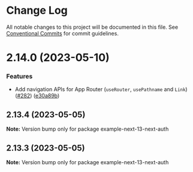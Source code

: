 # Change Log

All notable changes to this project will be documented in this file.
See [Conventional Commits](https://conventionalcommits.org) for commit guidelines.

# 2.14.0 (2023-05-10)


### Features

* Add navigation APIs for App Router (`useRouter`, `usePathname` and `Link`) ([#282](https://github.com/amannn/next-intl/issues/282)) ([e30a89b](https://github.com/amannn/next-intl/commit/e30a89b7079d31cfdefdd1a2d0c0a750adf3a6ce))





## 2.13.4 (2023-05-05)

**Note:** Version bump only for package example-next-13-next-auth





## 2.13.3 (2023-05-05)

**Note:** Version bump only for package example-next-13-next-auth
